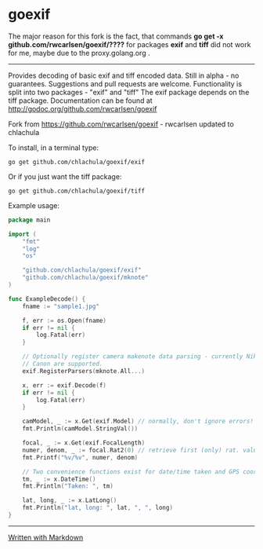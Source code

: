 goexif
======

The major reason for this fork is the fact, that commands **go get -x github.com/rwcarlsen/goexif/????** for packages **exif** and **tiff** did not work for me, maybe due to the proxy.golang.org . 
***
Provides decoding of basic exif and tiff encoded data. Still in alpha - no guarantees.
Suggestions and pull requests are welcome.  Functionality is split into two packages - "exif" and "tiff"
The exif package depends on the tiff package. 
Documentation can be found at http://godoc.org/github.com/rwcarlsen/goexif

Fork from https://github.com/rwcarlsen/goexif - rwcarlsen updated to chlachula

To install, in a terminal type:

```
go get github.com/chlachula/goexif/exif
```

Or if you just want the tiff package:

```
go get github.com/chlachula/goexif/tiff
```

Example usage:

```go
package main

import (
	"fmt"
	"log"
	"os"

	"github.com/chlachula/goexif/exif"
	"github.com/chlachula/goexif/mknote"
)

func ExampleDecode() {
	fname := "sample1.jpg"

	f, err := os.Open(fname)
	if err != nil {
		log.Fatal(err)
	}

	// Optionally register camera makenote data parsing - currently Nikon and
	// Canon are supported.
	exif.RegisterParsers(mknote.All...)

	x, err := exif.Decode(f)
	if err != nil {
		log.Fatal(err)
	}

	camModel, _ := x.Get(exif.Model) // normally, don't ignore errors!
	fmt.Println(camModel.StringVal())

	focal, _ := x.Get(exif.FocalLength)
	numer, denom, _ := focal.Rat2(0) // retrieve first (only) rat. value
	fmt.Printf("%v/%v", numer, denom)

	// Two convenience functions exist for date/time taken and GPS coords:
	tm, _ := x.DateTime()
	fmt.Println("Taken: ", tm)

	lat, long, _ := x.LatLong()
	fmt.Println("lat, long: ", lat, ", ", long)
}
```

***
[Written with Markdown](https://www.markdownguide.org/basic-syntax/)


